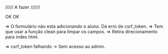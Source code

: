 ///// A fazer //////

<!-- => Falta organizar as informações dos alunos na tela -> Com CSS, ou apenas um botão para listar um aluno individualmente, sem precisar listar todos.  --> OK

<!-- => Criar arquivo base.html
=> Colocar class do Bootstrap para aumentar margens.
=> Colocar filtro para pesquisar o aluno pelo nome. --> OK

=> O formulário não esta adicionando o aluno. Dá erro de csrf_token.
=> Tem que usar a função clean para limpar os campos.
=> Retira direcionamento para index.html.

=> csrf_token falhando -> Sem acesso ao admin.